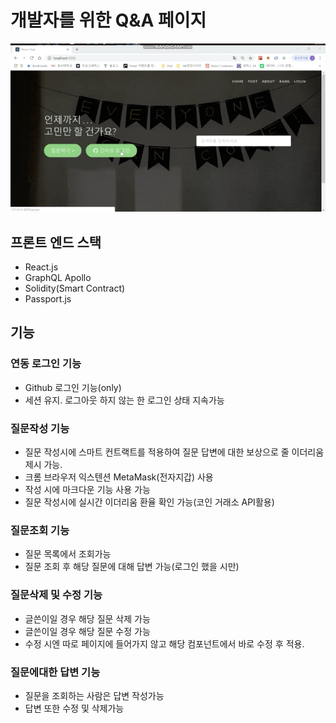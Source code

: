 # 개발자를 위한 Q&A 페이지
![시연1](./qna1.gif)

## 프론트 엔드 스택

- React.js 
- GraphQL Apollo 
- Solidity(Smart Contract)
- Passport.js

## 기능

### 연동 로그인 기능
  - Github 로그인 기능(only)
  - 세션 유지. 로그아웃 하지 않는 한 로그인 상태 지속가능

### 질문작성 기능
  - 질문 작성시에 스마트 컨트랙트를 적용하여 질문 답변에 대한 보상으로 줄 이더리움 제시 가능.
  - 크롬 브라우저 익스텐션 MetaMask(전자지갑) 사용
  - 작성 시에 마크다운 기능 사용 가능 
  - 질문 작성시에 실시간 이더리움 환율 확인 가능(코인 거래소 API활용)

### 질문조회 기능
  - 질문 목록에서 조회가능
  - 질문 조회 후 해당 질문에 대해 답변 가능(로그인 했을 시만)

### 질문삭제 및 수정 기능
  - 글쓴이일 경우 해당 질문 삭제 가능
  - 글쓴이일 경우 해당 질문 수정 가능
  - 수정 시엔 따로 페이지에 들어가지 않고 해당 컴포넌트에서 바로 수정 후 적용.

### 질문에대한 답변 기능
  - 질문을 조회하는 사람은 답변 작성가능
  - 답변 또한 수정 및 삭제가능
